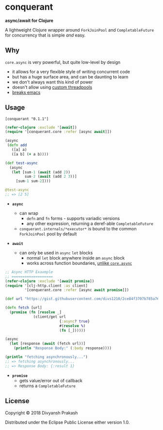 # conquerant

**async/await for Clojure**

A lightweight Clojure wrapper around `ForkJoinPool` and `CompletableFuture`
for concurrency that is simple *and* easy.

## Why

`core.async` is very powerful, but quite low-level by design
- it allows for a very flexible style of writing concurrent code
- but has a huge surface area, and can be daunting to learn
- we don't always want this kind of power
- doesn't allow using [custom threadpools](https://dev.clojure.org/jira/browse/ASYNC-94)
- [breaks emacs](https://github.com/clojure-emacs/cider/issues/1827)

## Usage

`[conquerant "0.1.1"]`

```clojure
(refer-clojure :exclude '[await])
(require '[conquerant.core :refer [async await]])

(async
 (defn add
   ([a] a)
   ([a b] (+ a b))))

(def test-async
  (async
   (let [sum-1 (await (add 2))
         sum-2 (await (add 2 3))]
     [sum-1 sum-2])))

@test-async
;; => [2 5]
```

- **`async`**
  - can wrap
    - `defn` and `fn` forms - supports variadic versions
    - any other expression, returning a deref-able `CompletableFuture`
  - `conquerant.internals/*executor*` is bound to the common `ForkJoinPool` pool by default

- **`await`**
  - can only be used in `async` `let` blocks
    - normal `let` block anywhere inside an `async` block
    - works across function boundaries, [unlike `core.async`](https://github.com/clojure/core.async/wiki/Go-Block-Best-Practices)

```clojure
;; Async HTTP Exaxmple
;; ===================
(refer-clojure :exclude '[await promise])
(require '[clj-http.client :as client]
         '[conquerant.core :refer [async await promise]])

(def url "https://gist.githubusercontent.com/divs1210/2ce84f3707b785a76d225d23f18c4904/raw/2dedab13201a8a8a2c91c3800040c84b70fef2e2/data.edn")

(defn fetch [url]
  (promise (fn [resolve _]
             (client/get url
                         {:async? true}
                         #(resolve %)
                         (fn [_])))))

(async
  (let [response (await (fetch url))]
    (println "Response Body:" (:body response))))

(println "fetching asynchronously...")
;; => fetching asynchronously...
;; => Response Body: {:result 1}
```

- **`promise`**
  - gets value/error out of callback
  - returns a `CompletableFuture`

## License

Copyright © 2018 Divyansh Prakash

Distributed under the Eclipse Public License either version 1.0.
